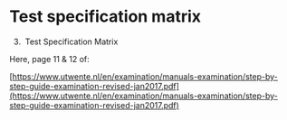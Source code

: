 # Test specification matrix

3.  Test Specification Matrix

Here, page 11 & 12 of:

[https://www.utwente.nl/en/examination/manuals-examination/step-by-step-guide-examination-revised-jan2017.pdf](https://www.utwente.nl/en/examination/manuals-examination/step-by-step-guide-examination-revised-jan2017.pdf)